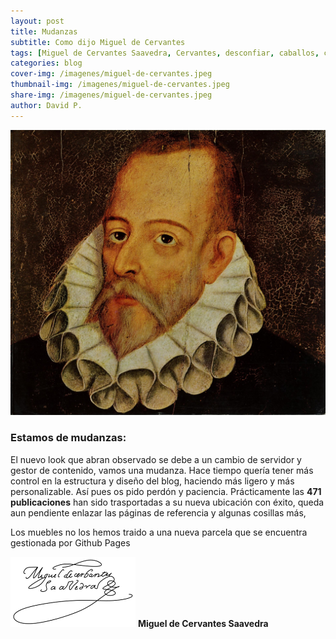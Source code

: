 ```yaml
---
layout: post
title: Mudanzas
subtitle: Como dijo Miguel de Cervantes
tags: [Miguel de Cervantes Saavedra, Cervantes, desconfiar, caballos, clerigos, iglesia, curas]
categories: blog
cover-img: /imagenes/miguel-de-cervantes.jpeg
thumbnail-img: /imagenes/miguel-de-cervantes.jpeg
share-img: /imagenes/miguel-de-cervantes.jpeg
author: David P.
---
```


![Miguel de Cervantes Saavedra](/imagenes/miguel-de-cervantes.jpeg "Miguel de Cervantes Saavedra")

### Estamos de mudanzas:
El nuevo look que abran observado se debe a un cambio de servidor y gestor de contenido, vamos una mudanza. Hace tiempo quería tener más control en la estructura y diseño del blog, haciendo más ligero y más personalizable. Así pues os pido perdón y paciencia. Prácticamente las **471 publicaciones** han sido trasportadas a su nueva ubicación con éxito, queda aun pendiente enlazar las páginas de referencia y algunas cosillas más,

Los muebles no los hemos traido a una nueva parcela que se encuentra gestionada por Github Pages 






![Firma Miguel de Cervantes Saavedra](/imagenes/firma-cervantes.png "Firma de don Miguel de Cervantes Saavedra")
**Miguel de Cervantes Saavedra**